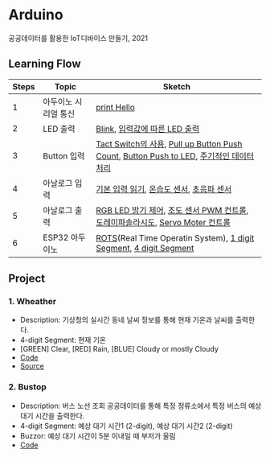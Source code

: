 # Arduino
 공공데이터를 활용한 IoT디바이스 만들기, 2021

## Learning Flow
Steps|Topic|Sketch
 ---|---|---
1|아두이노 시리얼 통신|[print Hello](https://github.com/SoyeonHH/Arduino/blob/main/Hello/Hello.ino)
2|LED 출력|[Blink](https://github.com/SoyeonHH/Arduino/blob/main/sketch_blink/sketch_blink.ino), [입력값에 따른 LED 출력](https://github.com/SoyeonHH/Arduino/blob/main/LED_serial_print/LED_serial_print.ino)
3|Button 입력|[Tact Switch의 사용](https://github.com/SoyeonHH/Arduino/blob/main/Tact_switch/Tact_switch.ino), [Pull up Button Push Count](https://github.com/SoyeonHH/Arduino/blob/main/count_pushButton_pullup/count_pushButton_pullup.ino), [Button Push to LED](https://github.com/SoyeonHH/Arduino/blob/main/button_to_led/button_to_led.ino), [주기적인 데이터 처리](https://github.com/SoyeonHH/Arduino/blob/main/Periodic_led_control/Periodic_led_control.ino)
4|아날로그 입력|[기본 입력 읽기](https://github.com/SoyeonHH/Arduino/blob/main/analogRead/analogRead.ino), [온습도 센서](https://github.com/SoyeonHH/Arduino/blob/main/DHT11/DHT11.ino), [초음파 센서](https://github.com/SoyeonHH/Arduino/blob/main/UltraSonic/UltraSonic.ino)
5|아날로그 출력|[RGB LED 밝기 제어](https://github.com/SoyeonHH/Arduino/blob/main/RGB_LED_Control/RGB_LED_Control.ino), [조도 센서 PWM 컨트롤](https://github.com/SoyeonHH/Arduino/blob/main/light_sensor_control/light_sensor_control.ino), [도레미파솔라시도](https://github.com/SoyeonHH/Arduino/blob/main/piezo_tones_sw/piezo_tones_sw.ino), [Servo Moter 컨트롤](https://github.com/SoyeonHH/Arduino/blob/main/servo_moter_control/servo_moter_control.ino)
6|ESP32 아두이노|[ROTS](https://github.com/SoyeonHH/Arduino/blob/main/DHT11/DHT11.ino)(Real Time Operatin System), [1 digit Segment](https://github.com/SoyeonHH/Arduino/blob/main/DHT11/1digitSegment.ino), [4 digit Segment](https://github.com/SoyeonHH/Arduino/blob/main/DHT11/4digitSegment.ino)

## Project

### 1. Wheather

* Description: 기상청의 실시간 동네 날씨 정보를 통해 현재 기온과 날씨를 출력한다.
* 4-digit Segment: 현재 기온
* [GREEN] Clear, [RED] Rain, [BLUE] Cloudy or mostly Cloudy
* [Code](https://github.com/SoyeonHH/Arduino/blob/main/BasicHttpClient_wheather_ex1/BasicHttpClient_wheather_ex1.ino)
* [Source](http://www.kma.go.kr/wid/queryDFSRSS.jsp?zone=4111753000)

### 2. Bustop

* Description: 버스 노선 조회 공공데이터를 통해 특정 정류소에서 특정 버스의 예상 대기 시간을 출력한다.
* 4-digit Segment: 예상 대기 시간1 (2-digit), 예상 대기 시간2 (2-digit)
* Buzzor: 예상 대기 시간이 5분 이내일 때 부저가 울림
* [Code](https://github.com/SoyeonHH/Arduino/blob/main/BasicHttpClient_bustop_ex2/BasicHttpClient_bustop_ex2.ino)
